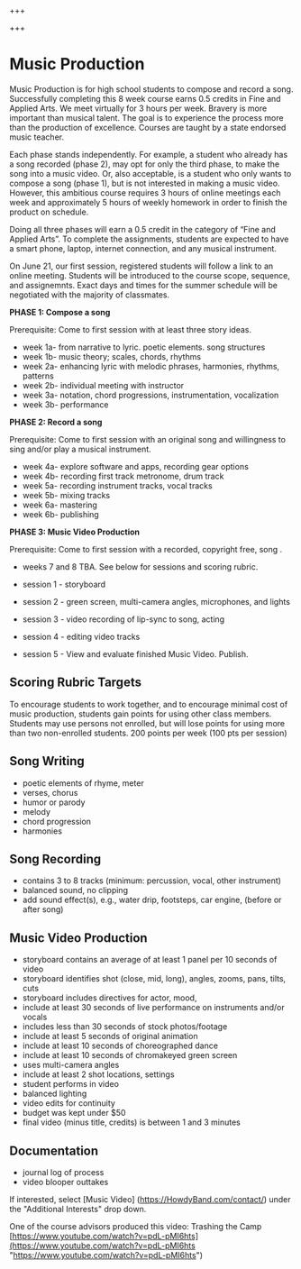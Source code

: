 +++

+++
# Music Production

Music Production is for high school students to compose and record a song. Successfully completing this 8 week course earns 0.5 credits in Fine and Applied Arts. We meet virtually for 3 hours per week. Bravery is more important than musical talent. The goal is to experience the process more than the production of excellence. Courses are taught by a state endorsed music teacher.

Each phase stands independently. For example, a student who already has a song recorded (phase 2), may opt for only the third phase, to make the song into a music video. Or, also acceptable, is a student who only wants to compose a song (phase 1), but is not interested in making a music video. However, this ambitious course requires 3 hours of online meetings each week and approximately 5 hours of weekly homework in order to finish the product on schedule.

Doing all three phases will earn a 0.5 credit in the category of “Fine and Applied Arts”. To complete the assignments, students are expected to have a smart phone, laptop, internet connection, and any musical instrument.

On June 21, our first session, registered students will follow a link to an online meeting. Students will be introduced to the course scope, sequence, and assignemnts. Exact days and times for the summer schedule will be negotiated with the majority of classmates. 

**PHASE 1: Compose a song**

Prerequisite: Come to first session with at least three story ideas.

* week 1a- from narrative to lyric. poetic elements. song structures
* week 1b- music theory; scales, chords, rhythms
* week 2a- enhancing lyric with melodic phrases, harmonies, rhythms, patterns
* week 2b- individual meeting with instructor
* week 3a- notation, chord progressions, instrumentation, vocalization
* week 3b- performance

**PHASE 2: Record a song**

Prerequisite: Come to first session with an original song and willingness to sing and/or play a musical instrument.

* week 4a- explore software and apps, recording gear options
* week 4b- recording first track metronome, drum track
* week 5a- recording instrument tracks, vocal tracks
* week 5b- mixing tracks
* week 6a- mastering
* week 6b- publishing

**PHASE 3: Music Video Production**

Prerequisite: Come to first session with a recorded, copyright free, song . 

* weeks 7 and 8 TBA. See below for sessions and scoring rubric.

* session 1 -  storyboard
* session 2 -  green screen, multi-camera angles, microphones, and lights
* session 3 -  video recording of lip-sync to song, acting
* session 4 -  editing video tracks
* session 5 -  View and evaluate finished Music Video. Publish.

## Scoring Rubric Targets

To encourage students to work together, and to encourage minimal cost of music production, students gain points for using other class members.
Students may use persons not enrolled, but will lose points for using more than two non-enrolled students. 200 points per week (100 pts per session)

## Song Writing

* poetic elements of rhyme, meter
* verses, chorus
* humor or parody
* melody
* chord progression
* harmonies

## Song Recording

* contains 3 to 8 tracks (minimum: percussion, vocal, other instrument)
* balanced sound, no clipping
* add sound effect(s), e.g., water drip, footsteps, car engine, (before or after song)

## Music Video Production

* storyboard contains an average of at least 1 panel per 10 seconds of video
* storyboard identifies shot (close, mid, long), angles, zooms, pans, tilts, cuts
* storyboard includes directives for actor, mood,
* include at least 30 seconds of live performance on instruments and/or vocals
* includes less than 30 seconds of stock photos/footage
* include at least 5 seconds of original animation
* include at least 10 seconds of choreographed dance
* include at least 10 seconds of chromakeyed green screen
* uses multi-camera angles
* include at least 2 shot locations, settings
* student performs in video
* balanced lighting
* video edits for continuity
* budget was kept under $50
* final video (minus title, credits) is between 1 and 3 minutes

## Documentation

* journal log of process
* video blooper outtakes

If interested, select \[Music Video\] (https://HowdyBand.com/contact/) under the "Additional Interests" drop down.

One of the course advisors produced this video: Trashing the Camp 
[https://www.youtube.com/watch?v=pdL-pMI6hts](https://www.youtube.com/watch?v=pdL-pMI6hts "https://www.youtube.com/watch?v=pdL-pMI6hts")
